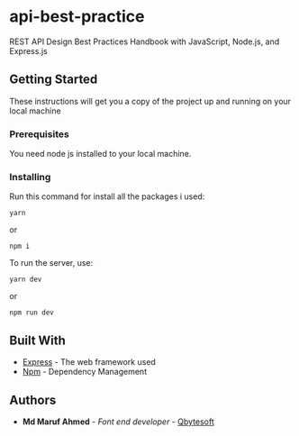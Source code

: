 # api-best-practice

REST API Design Best Practices Handbook with JavaScript, Node.js, and Express.js

<!-- ### [Demo](https://basic-express-authentication.herokuapp.com/) -->

## Getting Started

These instructions will get you a copy of the project up and running on your local machine

### Prerequisites

You need node js installed to your local machine.

### Installing

Run this command for install all the packages i used:

```
yarn
```

or

```
npm i
```

To run the server, use:

```
yarn dev
```

or

```
npm run dev
```

## Built With

- [Express](https://expressjs.com/) - The web framework used
- [Npm](https://www.npmjs.com/) - Dependency Management
<!-- - [MongoBD](https://www.mongodb.com/) - Database -->

## Authors

- **Md Maruf Ahmed** - _Font end developer_ - [Qbytesoft ](https://qbytesoft.com/)

